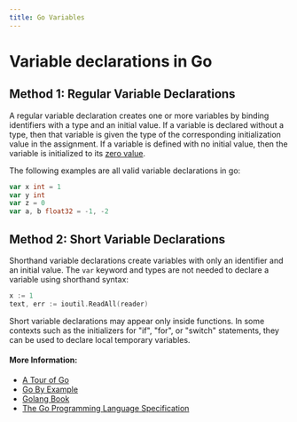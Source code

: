 ```yaml
---
title: Go Variables
---
```

# Variable declarations in Go

## Method 1: Regular Variable Declarations

A regular variable declaration creates one or more variables by binding identifiers with a type and an initial value. If a variable is declared without a type, then that variable is given the type of the corresponding initialization value in the assignment. If a variable is defined with no initial value, then the variable is initialized to its [zero value](https://golang.org/ref/spec#The_zero_value).

The following examples are all valid variable declarations in go:
``` go
var x int = 1
var y int
var z = 0
var a, b float32 = -1, -2
```

## Method 2: Short Variable Declarations

Shorthand variable declarations create variables with only an identifier and an initial value. The `var` keyword and types are not needed to declare a variable using shorthand syntax:
``` go
x := 1
text, err := ioutil.ReadAll(reader)
```

Short variable declarations may appear only inside functions. In some contexts such as the initializers for "if", "for", or 
"switch" statements, they can be used to declare local temporary variables.

#### More Information:
<!-- Please add any articles you think might be helpful to read before writing the article -->
* [A Tour of Go](https://tour.golang.org/basics/8)
* [Go By Example](https://gobyexample.com/variables)
* [Golang Book](https://www.golang-book.com/books/intro/4)
* [The Go Programming Language Specification](https://golang.org/ref/spec#Variable_declarations)
